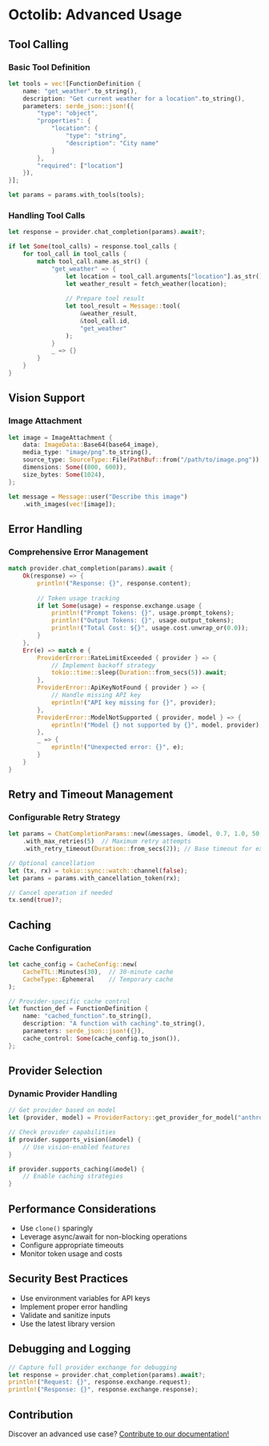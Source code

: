# Octolib: Advanced Usage

## Tool Calling

### Basic Tool Definition

```rust
let tools = vec![FunctionDefinition {
    name: "get_weather".to_string(),
    description: "Get current weather for a location".to_string(),
    parameters: serde_json::json!({
        "type": "object",
        "properties": {
            "location": {
                "type": "string", 
                "description": "City name"
            }
        },
        "required": ["location"]
    }),
}];

let params = params.with_tools(tools);
```

### Handling Tool Calls

```rust
let response = provider.chat_completion(params).await?;

if let Some(tool_calls) = response.tool_calls {
    for tool_call in tool_calls {
        match tool_call.name.as_str() {
            "get_weather" => {
                let location = tool_call.arguments["location"].as_str().unwrap();
                let weather_result = fetch_weather(location);
                
                // Prepare tool result
                let tool_result = Message::tool(
                    &weather_result, 
                    &tool_call.id, 
                    "get_weather"
                );
            }
            _ => {}
        }
    }
}
```

## Vision Support

### Image Attachment

```rust
let image = ImageAttachment {
    data: ImageData::Base64(base64_image),
    media_type: "image/png".to_string(),
    source_type: SourceType::File(PathBuf::from("/path/to/image.png")),
    dimensions: Some((800, 600)),
    size_bytes: Some(1024),
};

let message = Message::user("Describe this image")
    .with_images(vec![image]);
```

## Error Handling

### Comprehensive Error Management

```rust
match provider.chat_completion(params).await {
    Ok(response) => {
        println!("Response: {}", response.content);
        
        // Token usage tracking
        if let Some(usage) = response.exchange.usage {
            println!("Prompt Tokens: {}", usage.prompt_tokens);
            println!("Output Tokens: {}", usage.output_tokens);
            println!("Total Cost: ${}", usage.cost.unwrap_or(0.0));
        }
    },
    Err(e) => match e {
        ProviderError::RateLimitExceeded { provider } => {
            // Implement backoff strategy
            tokio::time::sleep(Duration::from_secs(5)).await;
        },
        ProviderError::ApiKeyNotFound { provider } => {
            // Handle missing API key
            eprintln!("API key missing for {}", provider);
        },
        ProviderError::ModelNotSupported { provider, model } => {
            eprintln!("Model {} not supported by {}", model, provider);
        },
        _ => {
            eprintln!("Unexpected error: {}", e);
        }
    }
}
```

## Retry and Timeout Management

### Configurable Retry Strategy

```rust
let params = ChatCompletionParams::new(&messages, &model, 0.7, 1.0, 50, 1000)
    .with_max_retries(5)  // Maximum retry attempts
    .with_retry_timeout(Duration::from_secs(2)); // Base timeout for exponential backoff

// Optional cancellation
let (tx, rx) = tokio::sync::watch::channel(false);
let params = params.with_cancellation_token(rx);

// Cancel operation if needed
tx.send(true)?;
```

## Caching

### Cache Configuration

```rust
let cache_config = CacheConfig::new(
    CacheTTL::Minutes(30),  // 30-minute cache
    CacheType::Ephemeral    // Temporary cache
);

// Provider-specific cache control
let function_def = FunctionDefinition {
    name: "cached_function".to_string(),
    description: "A function with caching".to_string(),
    parameters: serde_json::json!({}),
    cache_control: Some(cache_config.to_json()),
};
```

## Provider Selection

### Dynamic Provider Handling

```rust
// Get provider based on model
let (provider, model) = ProviderFactory::get_provider_for_model("anthropic:claude-3.5-sonnet")?;

// Check provider capabilities
if provider.supports_vision(&model) {
    // Use vision-enabled features
}

if provider.supports_caching(&model) {
    // Enable caching strategies
}
```

## Performance Considerations

- Use `clone()` sparingly
- Leverage async/await for non-blocking operations
- Configure appropriate timeouts
- Monitor token usage and costs

## Security Best Practices

- Use environment variables for API keys
- Implement proper error handling
- Validate and sanitize inputs
- Use the latest library version

## Debugging and Logging

```rust
// Capture full provider exchange for debugging
let response = provider.chat_completion(params).await?;
println!("Request: {}", response.exchange.request);
println!("Response: {}", response.exchange.response);
```

## Contribution

Discover an advanced use case? [Contribute to our documentation!](https://github.com/Muvon/octomind/issues)